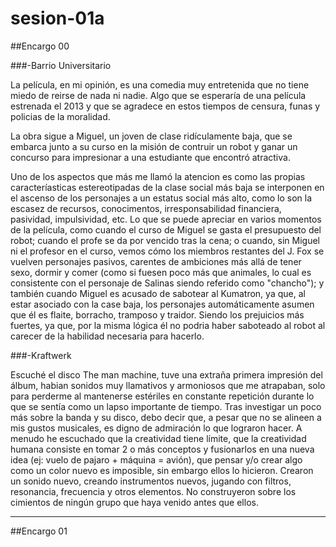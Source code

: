 # sesion-01a

##Encargo 00

###-Barrio Universitario

La película, en mi opinión, es una comedia muy entretenida que no tiene miedo de reirse de nada ni nadie. Algo que se esperaría de una película estrenada el 2013 y que se agradece en estos tiempos de censura, funas y policias de la moralidad.

La obra sigue a Miguel, un joven de clase ridículamente baja, que se embarca junto a su curso en la misión de contruir un robot y ganar un concurso para impresionar a una estudiante que encontró atractiva.

Uno de los aspectos que más me llamó la atencion es como las propias caracteríasticas estereotipadas de la clase social más baja se interponen en el ascenso de los personajes a un estatus social más alto, como lo son la escasez de recursos, conocimentos, irresponsabilidad financiera, pasividad, impulsividad, etc.
Lo que se puede apreciar en varios momentos de la película, como cuando el curso de Miguel se gasta el presupuesto del robot; cuando el profe se da por vencido tras la cena; o cuando, sin Miguel ni el profesor en el curso, vemos cómo los miembros restantes del J. Fox se vuelven personajes pasivos, carentes de ambiciones más allá de tener sexo, dormir y comer (como si fuesen poco más que animales, lo cual es consistente con el personaje de Salinas siendo referido como "chancho"); y también cuando Miguel es acusado de sabotear al Kumatron, ya que, al estar asociado con la case baja, los personajes automáticamente asumen que él es flaite, borracho, tramposo y traidor. Siendo los prejuicios más fuertes, ya que, por la misma lógica él no podria haber saboteado al robot al carecer de la habilidad necesaria para hacerlo.

###-Kraftwerk

Escuché el disco The man machine, tuve una extraña primera impresión del álbum, habian sonidos muy llamativos y armoniosos que me atrapaban, solo para perderme al mantenerse estériles en constante repetición durante lo que se sentía como un lapso importante de tiempo.
Tras investigar un poco más sobre la banda y su disco, debo decir que, a pesar que no se alineen a mis gustos musicales, es digno de admiración lo que lograron hacer.
A menudo he escuchado que la creatividad tiene límite, que la creatividad humana consiste en tomar 2 o más conceptos y fusionarlos en una nueva idea (ej: vuelo de pajaro + máquina = avión), que pensar y/o crear algo como un color nuevo es imposible, sin embargo ellos lo hicieron. Crearon un sonido nuevo, creando instrumentos nuevos, jugando con filtros, resonancia, frecuencia y otros elementos. No construyeron sobre los cimientos de ningún grupo que haya venido antes que ellos.

-----

##Encargo 01
